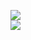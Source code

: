 [![](https://img.shields.io/badge/Made%20With-Github%20Spray-lightgrey.svg?style=for-the-badge&logo=github)](https://github.com/Annihil/github-spray#17423)  
[![](https://i.imgur.com/2DrTn0Z.gif)](https://github.com/Annihil/github-spray)